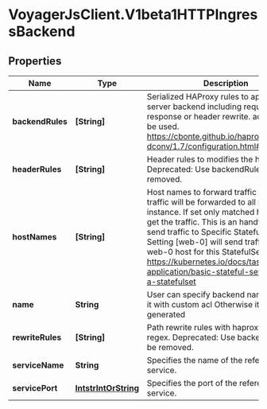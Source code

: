 # VoyagerJsClient.V1beta1HTTPIngressBackend

## Properties
Name | Type | Description | Notes
------------ | ------------- | ------------- | -------------
**backendRules** | **[String]** | Serialized HAProxy rules to apply on server backend including request, response or header rewrite. acls also can be used. https://cbonte.github.io/haproxy-dconv/1.7/configuration.html#1 | [optional] 
**headerRules** | **[String]** | Header rules to modifies the header.  Deprecated: Use backendRule, will be removed. | [optional] 
**hostNames** | **[String]** | Host names to forward traffic to. If empty traffic will be forwarded to all subsets instance. If set only matched hosts will get the traffic. This is an handy way to send traffic to Specific StatefulSet pod. IE. Setting [web-0] will send traffic to only web-0 host for this StatefulSet, https://kubernetes.io/docs/tasks/stateful-application/basic-stateful-set/#creating-a-statefulset | [optional] 
**name** | **String** | User can specify backend name for using it with custom acl Otherwise it will be generated | [optional] 
**rewriteRules** | **[String]** | Path rewrite rules with haproxy formatted regex.  Deprecated: Use backendRule, will be removed. | [optional] 
**serviceName** | **String** | Specifies the name of the referenced service. | [optional] 
**servicePort** | [**IntstrIntOrString**](IntstrIntOrString.md) | Specifies the port of the referenced service. | [optional] 


